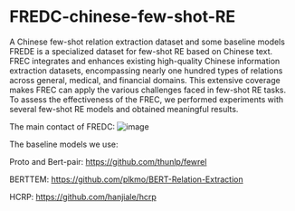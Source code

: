 # FREDC-chinese-few-shot-RE
A Chinese few-shot relation extraction dataset and some baseline models
FREDE is a specialized dataset for few-shot RE based on Chinese text. FREC integrates and enhances existing high-quality Chinese information extraction datasets, encompassing nearly one hundred types of relations across general, medical, and financial domains. This extensive coverage makes FREC can apply the various challenges faced in few-shot RE tasks. To assess the effectiveness of the FREC, we performed experiments with several few-shot RE models and obtained meaningful results. 

The main contact of FREDC:
![image](https://github.com/user-attachments/assets/0b244734-235b-4750-8069-8ef6b7a315c1)

The baseline models we use:

Proto and Bert-pair:
https://github.com/thunlp/fewrel

BERTTEM:
https://github.com/plkmo/BERT-Relation-Extraction

HCRP:
https://github.com/hanjiale/hcrp

